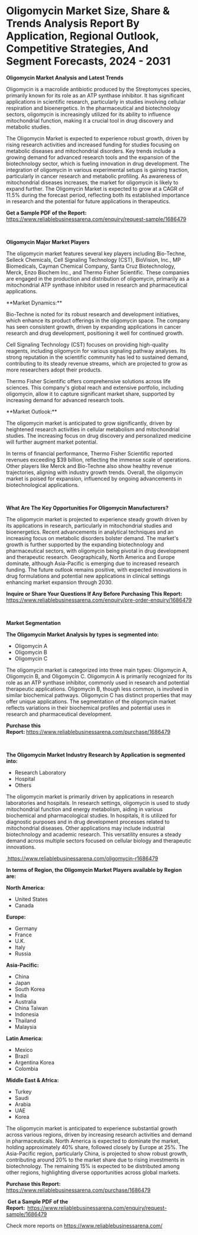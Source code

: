 <p><h1>Oligomycin Market Size, Share & Trends Analysis Report By Application, Regional Outlook, Competitive Strategies, And Segment Forecasts, 2024 - 2031</h1></p><p><strong>Oligomycin Market Analysis and Latest Trends</strong></p>
<p><p>Oligomycin is a macrolide antibiotic produced by the Streptomyces species, primarily known for its role as an ATP synthase inhibitor. It has significant applications in scientific research, particularly in studies involving cellular respiration and bioenergetics. In the pharmaceutical and biotechnology sectors, oligomycin is increasingly utilized for its ability to influence mitochondrial function, making it a crucial tool in drug discovery and metabolic studies.</p><p>The Oligomycin Market is expected to experience robust growth, driven by rising research activities and increased funding for studies focusing on metabolic diseases and mitochondrial disorders. Key trends include a growing demand for advanced research tools and the expansion of the biotechnology sector, which is fueling innovation in drug development. The integration of oligomycin in various experimental setups is gaining traction, particularly in cancer research and metabolic profiling. As awareness of mitochondrial diseases increases, the market for oligomycin is likely to expand further. The Oligomycin Market is expected to grow at a CAGR of 11.5% during the forecast period, reflecting both its established importance in research and the potential for future applications in therapeutics.</p></p>
<p><strong>Get a Sample PDF of the Report:&nbsp;</strong> <a href="https://www.reliablebusinessarena.com/enquiry/request-sample/1686479?utm_campaign=1932&utm_medium=2&utm_source=Github&utm_content=ia&utm_term=31122024&utm_id=oligomycin">https://www.reliablebusinessarena.com/enquiry/request-sample/1686479</a></p>
<p>&nbsp;</p>
<p><strong>Oligomycin Major Market Players</strong></p>
<p><p>The oligomycin market features several key players including Bio-Techne, Selleck Chemicals, Cell Signaling Technology (CST), BioVision, Inc., MP Biomedicals, Cayman Chemical Company, Santa Cruz Biotechnology, Merck, Enzo Biochem Inc., and Thermo Fisher Scientific. These companies are engaged in the production and distribution of oligomycin, primarily as a mitochondrial ATP synthase inhibitor used in research and pharmaceutical applications.</p><p>**Market Dynamics:**</p><p>Bio-Techne is noted for its robust research and development initiatives, which enhance its product offerings in the oligomycin space. The company has seen consistent growth, driven by expanding applications in cancer research and drug development, positioning it well for continued growth.</p><p>Cell Signaling Technology (CST) focuses on providing high-quality reagents, including oligomycin for various signaling pathway analyses. Its strong reputation in the scientific community has led to sustained demand, contributing to its steady revenue streams, which are projected to grow as more researchers adopt their products.</p><p>Thermo Fisher Scientific offers comprehensive solutions across life sciences. This company's global reach and extensive portfolio, including oligomycin, allow it to capture significant market share, supported by increasing demand for advanced research tools.</p><p>**Market Outlook:**</p><p>The oligomycin market is anticipated to grow significantly, driven by heightened research activities in cellular metabolism and mitochondrial studies. The increasing focus on drug discovery and personalized medicine will further augment market potential.</p><p>In terms of financial performance, Thermo Fisher Scientific reported revenues exceeding $39 billion, reflecting the immense scale of operations. Other players like Merck and Bio-Techne also show healthy revenue trajectories, aligning with industry growth trends. Overall, the oligomycin market is poised for expansion, influenced by ongoing advancements in biotechnological applications.</p></p>
<p>&nbsp;</p>
<p><strong>What Are The Key Opportunities For Oligomycin Manufacturers?</strong></p>
<p><p>The oligomycin market is projected to experience steady growth driven by its applications in research, particularly in mitochondrial studies and bioenergetics. Recent advancements in analytical techniques and an increasing focus on metabolic disorders bolster demand. The market's growth is further supported by the expanding biotechnology and pharmaceutical sectors, with oligomycin being pivotal in drug development and therapeutic research. Geographically, North America and Europe dominate, although Asia-Pacific is emerging due to increased research funding. The future outlook remains positive, with expected innovations in drug formulations and potential new applications in clinical settings enhancing market expansion through 2030.</p></p>
<p><strong>Inquire or Share Your Questions If Any Before Purchasing This Report:</strong> <a href="https://www.reliablebusinessarena.com/enquiry/pre-order-enquiry/1686479?utm_campaign=1932&utm_medium=2&utm_source=Github&utm_content=ia&utm_term=31122024&utm_id=oligomycin">https://www.reliablebusinessarena.com/enquiry/pre-order-enquiry/1686479</a></p>
<p>&nbsp;</p>
<p><strong>Market Segmentation</strong></p>
<p><strong>The Oligomycin Market Analysis by types is segmented into:</strong></p>
<p><ul><li>Oligomycin A</li><li>Oligomycin B</li><li>Oligomycin C</li></ul></p>
<p><p>The oligomycin market is categorized into three main types: Oligomycin A, Oligomycin B, and Oligomycin C. Oligomycin A is primarily recognized for its role as an ATP synthase inhibitor, commonly used in research and potential therapeutic applications. Oligomycin B, though less common, is involved in similar biochemical pathways. Oligomycin C has distinct properties that may offer unique applications. The segmentation of the oligomycin market reflects variations in their biochemical profiles and potential uses in research and pharmaceutical development.</p></p>
<p><strong>Purchase this Report:&nbsp;</strong><a href="https://www.reliablebusinessarena.com/purchase/1686479?utm_campaign=1932&utm_medium=2&utm_source=Github&utm_content=ia&utm_term=31122024&utm_id=oligomycin">https://www.reliablebusinessarena.com/purchase/1686479</a></p>
<p>&nbsp;</p>
<p><strong>The Oligomycin Market Industry Research by Application is segmented into:</strong></p>
<p><ul><li>Research Laboratory</li><li>Hospital</li><li>Others</li></ul></p>
<p><p>The oligomycin market is primarily driven by applications in research laboratories and hospitals. In research settings, oligomycin is used to study mitochondrial function and energy metabolism, aiding in various biochemical and pharmacological studies. In hospitals, it is utilized for diagnostic purposes and in drug development processes related to mitochondrial diseases. Other applications may include industrial biotechnology and academic research. This versatility ensures a steady demand across multiple sectors focused on cellular biology and therapeutic innovations.</p></p>
<p><a href="https://www.reliablebusinessarena.com/oligomycin-r1686479?utm_campaign=1932&utm_medium=2&utm_source=Github&utm_content=ia&utm_term=31122024&utm_id=oligomycin">&nbsp;https://www.reliablebusinessarena.com/oligomycin-r1686479</a></p>
<p><strong>In terms of Region, the Oligomycin Market Players available by Region are:</strong></p>
<p>
    <p> <strong> North America: </strong>
        <ul>
            <li>United States</li>
            <li>Canada</li>
        </ul>
        </p> 
    <p> <strong> Europe: </strong>
        <ul>
            <li>Germany</li>
            <li>France</li>
            <li>U.K.</li>
            <li>Italy</li>
            <li>Russia</li>
        </ul>
        </p> 
    <p> <strong> Asia-Pacific: </strong>
        <ul>
            <li>China</li>
            <li>Japan</li>
            <li>South Korea</li>
            <li>India</li>
            <li>Australia</li>
            <li>China Taiwan</li>
            <li>Indonesia</li>
            <li>Thailand</li>
            <li>Malaysia</li>
        </ul>
        </p> 
    <p> <strong> Latin America: </strong>
        <ul>
            <li>Mexico</li>
            <li>Brazil</li>
            <li>Argentina Korea</li>
            <li>Colombia</li>
        </ul>
        </p> 
    <p> <strong> Middle East & Africa: </strong>
        <ul>
            <li>Turkey</li>
            <li>Saudi</li>
            <li>Arabia</li>
            <li>UAE</li>
            <li>Korea</li>
        </ul>
    </p>
    </p>
<p><p>The oligomycin market is anticipated to experience substantial growth across various regions, driven by increasing research activities and demand in pharmaceuticals. North America is expected to dominate the market, holding approximately 40% share, followed closely by Europe at 25%. The Asia-Pacific region, particularly China, is projected to show robust growth, contributing around 20% to the market share due to rising investments in biotechnology. The remaining 15% is expected to be distributed among other regions, highlighting diverse opportunities across global markets.</p></p>
<p><strong>Purchase this Report: </strong><a href="https://www.reliablebusinessarena.com/purchase/1686479?utm_campaign=1932&utm_medium=2&utm_source=Github&utm_content=ia&utm_term=31122024&utm_id=oligomycin">https://www.reliablebusinessarena.com/purchase/1686479</a></p>
<p>&nbsp;<strong>Get a Sample PDF of the Report:&nbsp;&nbsp;</strong><a href="https://www.reliablebusinessarena.com/enquiry/request-sample/1686479?utm_campaign=1932&utm_medium=2&utm_source=Github&utm_content=ia&utm_term=31122024&utm_id=oligomycin">https://www.reliablebusinessarena.com/enquiry/request-sample/1686479</a></p>
<p><strong></strong></p>
<p>Check more reports on <a href="https://www.reliablebusinessarena.com/?utm_campaign=1932&utm_medium=2&utm_source=Github&utm_content=ia&utm_term=31122024&utm_id=oligomycin">https://www.reliablebusinessarena.com/</a></p>